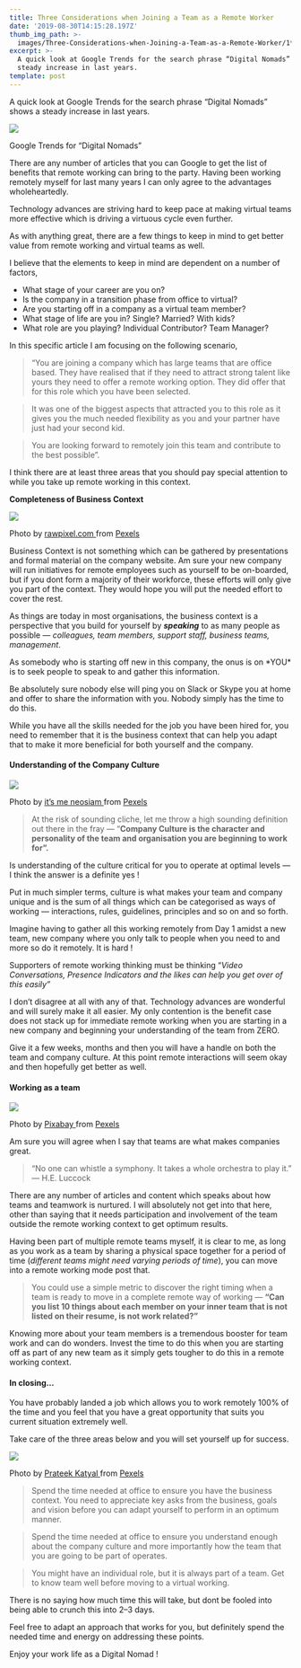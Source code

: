 ```yaml
---
title: Three Considerations when Joining a Team as a Remote Worker
date: '2019-08-30T14:15:28.197Z'
thumb_img_path: >-
  images/Three-Considerations-when-Joining-a-Team-as-a-Remote-Worker/1*jKFLzC4Ffz-03k0wtzf2Cw.png
excerpt: >-
  A quick look at Google Trends for the search phrase “Digital Nomads” shows a
  steady increase in last years.
template: post
---
```

A quick look at Google Trends for the search phrase “Digital Nomads” shows a steady increase in last years.

![](/images/Three-Considerations-when-Joining-a-Team-as-a-Remote-Worker/1*jKFLzC4Ffz-03k0wtzf2Cw.png)

<figcaption>Google Trends for “Digital&nbsp;Nomads”</figcaption>

There are any number of articles that you can Google to get the list of benefits that remote working can bring to the party. Having been working remotely myself for last many years I can only agree to the advantages wholeheartedly.

Technology advances are striving hard to keep pace at making virtual teams more effective which is driving a virtuous cycle even further.

As with anything great, there are a few things to keep in mind to get better value from remote working and virtual teams as well.

I believe that the elements to keep in mind are dependent on a number of factors,

*   What stage of your career are you on?
*   Is the company in a transition phase from office to virtual?
*   Are you starting off in a company as a virtual team member?
*   What stage of life are you in? Single? Married? With kids?
*   What role are you playing? Individual Contributor? Team Manager?

In this specific article I am focusing on the following scenario,

> “You are joining a company which has large teams that are office based. They have realised that if they need to attract strong talent like yours they need to offer a remote working option. They did offer that for this role which you have been selected.

> It was one of the biggest aspects that attracted you to this role as it gives you the much needed flexibility as you and your partner have just had your second kid.

> You are looking forward to remotely join this team and contribute to the best possible”.

I think there are at least three areas that you should pay special attention to while you take up remote working in this context.

**Completeness of Business Context**

![](/images/Three-Considerations-when-Joining-a-Team-as-a-Remote-Worker/1*4ycWC6I9G8fEV7Y3mLhaaQ.jpeg)

<figcaption>Photo by <a href="https://www.pexels.com/@rawpixel?utm_content=attributionCopyText&amp;utm_medium=referral&amp;utm_source=pexels" data-href="https://www.pexels.com/@rawpixel?utm_content=attributionCopyText&amp;utm_medium=referral&amp;utm_source=pexels" class="markup--anchor markup--figure-anchor" rel="noopener" target="_blank">rawpixel.com </a>from&nbsp;<a href="https://www.pexels.com/photo/flat-lay-photography-of-macbook-pro-beside-paper-1509428/?utm_content=attributionCopyText&amp;utm_medium=referral&amp;utm_source=pexels" data-href="https://www.pexels.com/photo/flat-lay-photography-of-macbook-pro-beside-paper-1509428/?utm_content=attributionCopyText&amp;utm_medium=referral&amp;utm_source=pexels" class="markup--anchor markup--figure-anchor" rel="noopener" target="_blank">Pexels</a></figcaption>

Business Context is not something which can be gathered by presentations and formal material on the company website. Am sure your new company will run initiatives for remote employees such as yourself to be on-boarded, but if you dont form a majority of their workforce, these efforts will only give you part of the context. They would hope you will put the needed effort to cover the rest.

As things are today in most organisations, the business context is a perspective that you build for yourself by ***speaking*** to as many people as possible — *colleagues, team members, support staff, business teams, management*.

As somebody who is starting off new in this company, the onus is on \*YOU\* is to seek people to speak to and gather this information.

Be absolutely sure nobody else will ping you on Slack or Skype you at home and offer to share the information with you. Nobody simply has the time to do this.

While you have all the skills needed for the job you have been hired for, you need to remember that it is the business context that can help you adapt that to make it more beneficial for both yourself and the company.

#### Understanding of the Company Culture

![](/images/Three-Considerations-when-Joining-a-Team-as-a-Remote-Worker/1*Elg0fUOlfGanx8RPIs31Ww.jpeg)

<figcaption>Photo by <a href="https://www.pexels.com/@neo8iam?utm_content=attributionCopyText&amp;utm_medium=referral&amp;utm_source=pexels" data-href="https://www.pexels.com/@neo8iam?utm_content=attributionCopyText&amp;utm_medium=referral&amp;utm_source=pexels" class="markup--anchor markup--figure-anchor" rel="noopener" target="_blank">it’s me neosiam </a>from&nbsp;<a href="https://www.pexels.com/photo/asian-food-beans-cuisine-culture-618491/?utm_content=attributionCopyText&amp;utm_medium=referral&amp;utm_source=pexels" data-href="https://www.pexels.com/photo/asian-food-beans-cuisine-culture-618491/?utm_content=attributionCopyText&amp;utm_medium=referral&amp;utm_source=pexels" class="markup--anchor markup--figure-anchor" rel="noopener" target="_blank">Pexels</a></figcaption>

> At the risk of sounding cliche, let me throw a high sounding definition out there in the fray — “**Company Culture is the character and personality of the team and organisation you are beginning to work for”.**

Is understanding of the culture critical for you to operate at optimal levels — I think the answer is a definite yes !

Put in much simpler terms, culture is what makes your team and company unique and is the sum of all things which can be categorised as ways of working — interactions, rules, guidelines, principles and so on and so forth.

Imagine having to gather all this working remotely from Day 1 amidst a new team, new company where you only talk to people when you need to and more so do it remotely. It is hard !

Supporters of remote working thinking must be thinking “*Video Conversations, Presence Indicators and the likes can help you get over of this easily”*

I don’t disagree at all with any of that. Technology advances are wonderful and will surely make it all easier. My only contention is the benefit case does not stack up for immediate remote working when you are starting in a new company and beginning your understanding of the team from ZERO.

Give it a few weeks, months and then you will have a handle on both the team and company culture. At this point remote interactions will seem okay and then hopefully get better as well.

#### Working as a team

![](/images/Three-Considerations-when-Joining-a-Team-as-a-Remote-Worker/1*4x3uvMtAY5lUhvi4-KuTug.jpeg)

<figcaption>Photo by <a href="https://www.pexels.com/@pixabay?utm_content=attributionCopyText&amp;utm_medium=referral&amp;utm_source=pexels" data-href="https://www.pexels.com/@pixabay?utm_content=attributionCopyText&amp;utm_medium=referral&amp;utm_source=pexels" class="markup--anchor markup--figure-anchor" rel="noopener" target="_blank">Pixabay </a>from&nbsp;<a href="https://www.pexels.com/photo/ground-group-growth-hands-461049/?utm_content=attributionCopyText&amp;utm_medium=referral&amp;utm_source=pexels" data-href="https://www.pexels.com/photo/ground-group-growth-hands-461049/?utm_content=attributionCopyText&amp;utm_medium=referral&amp;utm_source=pexels" class="markup--anchor markup--figure-anchor" rel="noopener" target="_blank">Pexels</a></figcaption>

Am sure you will agree when I say that teams are what makes companies great.

> “No one can whistle a symphony. It takes a whole orchestra to play it.” — H.E. Luccock

There are any number of articles and content which speaks about how teams and teamwork is nurtured. I will absolutely not get into that here, other than saying that it needs participation and involvement of the team outside the remote working context to get optimum results.

Having been part of multiple remote teams myself, it is clear to me, as long as you work as a team by sharing a physical space together for a period of time (*different teams might need varying periods of time*), you can move into a remote working mode post that.

> You could use a simple metric to discover the right timing when a team is ready to move in a complete remote way of working — **“Can you list 10 things about each member on your inner team that is not listed on their resume, is not work related?”**

Knowing more about your team members is a tremendous booster for team work and can do wonders. Invest the time to do this when you are starting off as part of any new team as it simply gets tougher to do this in a remote working context.

#### In closing…

You have probably landed a job which allows you to work remotely 100% of the time and you feel that you have a great opportunity that suits you current situation extremely well.

Take care of the three areas below and you will set yourself up for success.

![](/images/Three-Considerations-when-Joining-a-Team-as-a-Remote-Worker/1*wffsdaXfceFKiskrDePoQw.jpeg)

<figcaption>Photo by <a href="https://www.pexels.com/@prateek-katyal-1395826?utm_content=attributionCopyText&amp;utm_medium=referral&amp;utm_source=pexels" data-href="https://www.pexels.com/@prateek-katyal-1395826?utm_content=attributionCopyText&amp;utm_medium=referral&amp;utm_source=pexels" class="markup--anchor markup--figure-anchor" rel="noopener" target="_blank">Prateek Katyal </a>from&nbsp;<a href="https://www.pexels.com/photo/black-and-white-laptop-2740956/?utm_content=attributionCopyText&amp;utm_medium=referral&amp;utm_source=pexels" data-href="https://www.pexels.com/photo/black-and-white-laptop-2740956/?utm_content=attributionCopyText&amp;utm_medium=referral&amp;utm_source=pexels" class="markup--anchor markup--figure-anchor" rel="noopener" target="_blank">Pexels</a></figcaption>

> Spend the time needed at office to ensure you have the business context. You need to appreciate key asks from the business, goals and vision before you can adapt yourself to perform in an optimum manner.

> Spend the time needed at office to ensure you understand enough about the company culture and more importantly how the team that you are going to be part of operates.

> You might have an individual role, but it is always part of a team. Get to know team well before moving to a virtual working.

There is no saying how much time this will take, but dont be fooled into being able to crunch this into 2–3 days.

Feel free to adapt an approach that works for you, but definitely spend the needed time and energy on addressing these points.

Enjoy your work life as a Digital Nomad !
